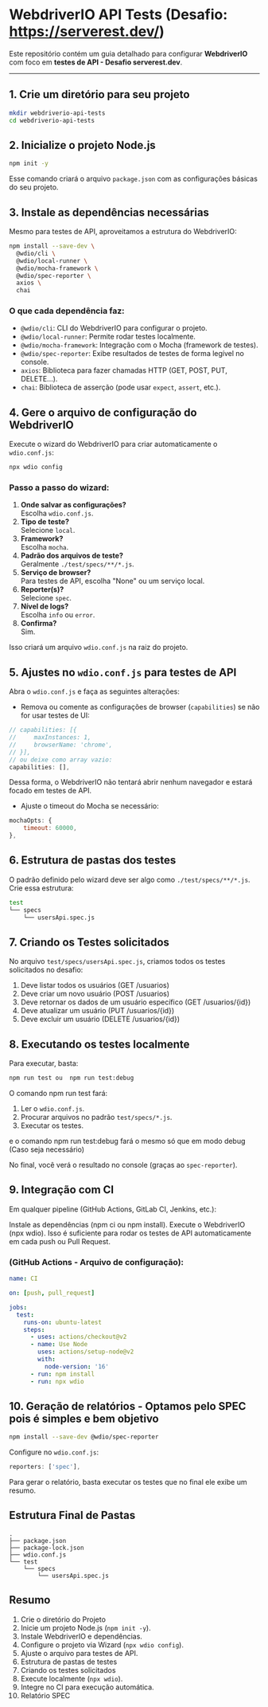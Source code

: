 # WebdriverIO API Tests (Desafio: https://serverest.dev/)

Este repositório contém um guia detalhado para configurar **WebdriverIO** com foco em **testes de API - Desafio serverest.dev**.

---

## 1. Crie um diretório para seu projeto

```bash
mkdir webdriverio-api-tests
cd webdriverio-api-tests
```

## 2. Inicialize o projeto Node.js

```bash
npm init -y
```

Esse comando criará o arquivo `package.json` com as configurações básicas do seu projeto.

## 3. Instale as dependências necessárias

Mesmo para testes de API, aproveitamos a estrutura do WebdriverIO:

```bash
npm install --save-dev \
  @wdio/cli \
  @wdio/local-runner \
  @wdio/mocha-framework \
  @wdio/spec-reporter \
  axios \
  chai
```

### O que cada dependência faz:
- `@wdio/cli`: CLI do WebdriverIO para configurar o projeto.
- `@wdio/local-runner`: Permite rodar testes localmente.
- `@wdio/mocha-framework`: Integração com o Mocha (framework de testes).
- `@wdio/spec-reporter`: Exibe resultados de testes de forma legível no console.
- `axios`: Biblioteca para fazer chamadas HTTP (GET, POST, PUT, DELETE...).
- `chai`: Biblioteca de asserção (pode usar `expect`, `assert`, etc.).

## 4. Gere o arquivo de configuração do WebdriverIO

Execute o wizard do WebdriverIO para criar automaticamente o `wdio.conf.js`:

```bash
npx wdio config
```

### Passo a passo do wizard:
1. **Onde salvar as configurações?**  
   Escolha `wdio.conf.js`.
2. **Tipo de teste?**  
   Selecione `local`.
3. **Framework?**  
   Escolha `mocha`.
4. **Padrão dos arquivos de teste?**  
   Geralmente `./test/specs/**/*.js`.
5. **Serviço de browser?**  
   Para testes de API, escolha "None" ou um serviço local.
6. **Reporter(s)?**  
   Selecione `spec`.
7. **Nível de logs?**  
   Escolha `info` ou `error`.
8. **Confirma?**  
   Sim.

Isso criará um arquivo `wdio.conf.js` na raiz do projeto.

## 5. Ajustes no `wdio.conf.js` para testes de API

Abra o `wdio.conf.js` e faça as seguintes alterações:

- Remova ou comente as configurações de browser (`capabilities`) se não for usar testes de UI:

```javascript
// capabilities: [{
//     maxInstances: 1,
//     browserName: 'chrome',
// }],
// ou deixe como array vazio:
capabilities: [],
```
Dessa forma, o WebdriverIO não tentará abrir nenhum navegador e estará focado em testes de API.

- Ajuste o timeout do Mocha se necessário:

```javascript
mochaOpts: {
    timeout: 60000,
},
```

## 6. Estrutura de pastas dos testes

O padrão definido pelo wizard deve ser algo como `./test/specs/**/*.js`.  
Crie essa estrutura:

```bash
test
└── specs
    └── usersApi.spec.js
```

## 7. Criando os Testes solicitados

No arquivo `test/specs/usersApi.spec.js`, criamos todos os testes solicitados no desafio:

1. Deve listar todos os usuários (GET /usuarios)
2. Deve criar um novo usuário (POST /usuarios)
3. Deve retornar os dados de um usuário específico (GET /usuarios/{id})
4. Deve atualizar um usuário (PUT /usuarios/{id})
5. Deve excluir um usuário (DELETE /usuarios/{id})


## 8. Executando os testes localmente

Para executar, basta:

```bash
npm run test ou  npm run test:debug

```

O comando npm run test fará:
1. Ler o `wdio.conf.js`.
2. Procurar arquivos no padrão `test/specs/*.js`.
3. Executar os testes.

e o comando npm run test:debug fará o mesmo só que em modo debug (Caso seja necessário)

No final, você verá o resultado no console (graças ao `spec-reporter`).

## 9. Integração com CI
Em qualquer pipeline (GitHub Actions, GitLab CI, Jenkins, etc.):

Instale as dependências (npm ci ou npm install).
Execute o WebdriverIO (npx wdio).
Isso é suficiente para rodar os testes de API automaticamente em cada push ou Pull Request.

### (GitHub Actions - Arquivo de configuração):

```yaml
name: CI

on: [push, pull_request]

jobs:
  test:
    runs-on: ubuntu-latest
    steps:
      - uses: actions/checkout@v2
      - name: Use Node
        uses: actions/setup-node@v2
        with:
          node-version: '16'
      - run: npm install
      - run: npx wdio
```

## 10. Geração de relatórios - Optamos pelo SPEC pois é simples e bem objetivo

```bash
npm install --save-dev @wdio/spec-reporter
```

Configure no `wdio.conf.js`:

```javascript
reporters: ['spec'],
```

Para gerar o relatório, basta executar os testes que no final ele exibe um resumo. 

## Estrutura Final de Pastas

```plaintext
.
├── package.json
├── package-lock.json
├── wdio.conf.js
└── test
    └── specs
        └── usersApi.spec.js
```

## Resumo

1. Crie o diretório do Projeto
2. Inicie um projeto Node.js (`npm init -y`).
3. Instale WebdriverIO e dependências.
4. Configure o projeto via Wizard (`npx wdio config`).
5. Ajuste o arquivo para testes de API.
6. Estrutura de pastas de testes
7. Criando os testes solicitados
8. Execute localmente (`npx wdio`).
9. Integre no CI para execução automática.
10. Relatório SPEC

